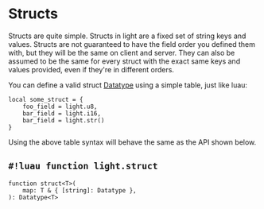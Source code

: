 # Structs

Structs are quite simple. Structs in light are a fixed set of string keys and values.
Structs are not guaranteed to have the field order you defined them with, but they will be the same on client and
server. They can also be assumed to be the same for every struct with the exact same keys and values provided, even if
they're in different orders.

You can define a valid struct [Datatype](../index.md) using a simple table, just like luau:

```luau
local some_struct = {
    foo_field = light.u8,
    bar_field = light.i16,
    bar_field = light.str()
}
```

Using the above table syntax will behave the same as the API shown below.

## `#!luau function light.struct`

```luau title='<!-- b:client --> <!-- b:server --> <!-- b:shared --> <!-- b:sync -->'
function struct<T>(
    map: T & { [string]: Datatype },
): Datatype<T>
```
